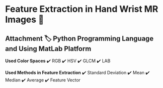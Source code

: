 # Feature Extraction in Hand Wrist MR Images 🦴
Attachment 🏷️ Python Programming Language and Using MatLab Platform
-----------
**Used Color Spaces**
✔️ RGB 
✔️ HSV
✔️ GLCM
✔️ LAB



**Used Methods in Feature Extraction**
✔️ Standard Deviation
✔️ Mean
✔️ Median
✔️ Average 
✔️ Feature Vector
